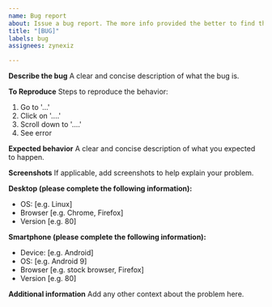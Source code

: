 ```yaml
---
name: Bug report
about: Issue a bug report. The more info provided the better to find the bug.
title: "[BUG]"
labels: bug
assignees: zynexiz

---
```


**Describe the bug**
A clear and concise description of what the bug is.

**To Reproduce**
Steps to reproduce the behavior:
1. Go to '...'
2. Click on '....'
3. Scroll down to '....'
4. See error

**Expected behavior**
A clear and concise description of what you expected to happen.

**Screenshots**
If applicable, add screenshots to help explain your problem.

**Desktop (please complete the following information):**
 - OS: [e.g. Linux]
 - Browser [e.g. Chrome, Firefox]
 - Version [e.g. 80]

**Smartphone (please complete the following information):**
 - Device: [e.g. Android]
 - OS: [e.g. Android 9]
 - Browser [e.g. stock browser, Firefox]
 - Version [e.g. 80]

**Additional information**
Add any other context about the problem here.
